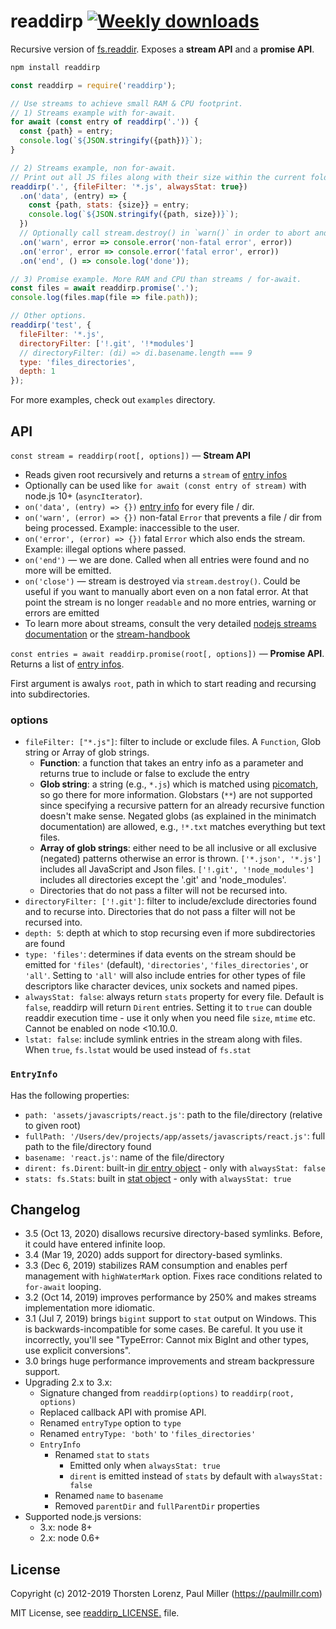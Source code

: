 # readdirp [![Weekly downloads](https://img.shields.io/npm/dw/readdirp.svg)](https://github.com/paulmillr/readdirp)

Recursive version of [fs.readdir](https://nodejs.org/api/fs.html#fs_fs_readdir_path_options_callback). Exposes a **stream API** and a **promise API**.


```sh
npm install readdirp
```

```javascript
const readdirp = require('readdirp');

// Use streams to achieve small RAM & CPU footprint.
// 1) Streams example with for-await.
for await (const entry of readdirp('.')) {
  const {path} = entry;
  console.log(`${JSON.stringify({path})}`);
}

// 2) Streams example, non for-await.
// Print out all JS files along with their size within the current folder & subfolders.
readdirp('.', {fileFilter: '*.js', alwaysStat: true})
  .on('data', (entry) => {
    const {path, stats: {size}} = entry;
    console.log(`${JSON.stringify({path, size})}`);
  })
  // Optionally call stream.destroy() in `warn()` in order to abort and cause 'close' to be emitted
  .on('warn', error => console.error('non-fatal error', error))
  .on('error', error => console.error('fatal error', error))
  .on('end', () => console.log('done'));

// 3) Promise example. More RAM and CPU than streams / for-await.
const files = await readdirp.promise('.');
console.log(files.map(file => file.path));

// Other options.
readdirp('test', {
  fileFilter: '*.js',
  directoryFilter: ['!.git', '!*modules']
  // directoryFilter: (di) => di.basename.length === 9
  type: 'files_directories',
  depth: 1
});
```

For more examples, check out `examples` directory.

## API

`const stream = readdirp(root[, options])` — **Stream API**

- Reads given root recursively and returns a `stream` of [entry infos](#entryinfo)
- Optionally can be used like `for await (const entry of stream)` with node.js 10+ (`asyncIterator`).
- `on('data', (entry) => {})` [entry info](#entryinfo) for every file / dir.
- `on('warn', (error) => {})` non-fatal `Error` that prevents a file / dir from being processed. Example: inaccessible to the user.
- `on('error', (error) => {})` fatal `Error` which also ends the stream. Example: illegal options where passed.
- `on('end')` — we are done. Called when all entries were found and no more will be emitted.
- `on('close')` — stream is destroyed via `stream.destroy()`.
  Could be useful if you want to manually abort even on a non fatal error.
  At that point the stream is no longer `readable` and no more entries, warning or errors are emitted
- To learn more about streams, consult the very detailed [nodejs streams documentation](https://nodejs.org/api/stream.html)
  or the [stream-handbook](https://github.com/substack/stream-handbook)

`const entries = await readdirp.promise(root[, options])` — **Promise API**. Returns a list of [entry infos](#entryinfo).

First argument is awalys `root`, path in which to start reading and recursing into subdirectories.

### options

- `fileFilter: ["*.js"]`: filter to include or exclude files. A `Function`, Glob string or Array of glob strings.
    - **Function**: a function that takes an entry info as a parameter and returns true to include or false to exclude the entry
    - **Glob string**: a string (e.g., `*.js`) which is matched using [picomatch](https://github.com/micromatch/picomatch), so go there for more
        information. Globstars (`**`) are not supported since specifying a recursive pattern for an already recursive function doesn't make sense. Negated globs (as explained in the minimatch documentation) are allowed, e.g., `!*.txt` matches everything but text files.
    - **Array of glob strings**: either need to be all inclusive or all exclusive (negated) patterns otherwise an error is thrown.
        `['*.json', '*.js']` includes all JavaScript and Json files.
        `['!.git', '!node_modules']` includes all directories except the '.git' and 'node_modules'.
    - Directories that do not pass a filter will not be recursed into.
- `directoryFilter: ['!.git']`: filter to include/exclude directories found and to recurse into. Directories that do not pass a filter will not be recursed into.
- `depth: 5`: depth at which to stop recursing even if more subdirectories are found
- `type: 'files'`: determines if data events on the stream should be emitted for `'files'` (default), `'directories'`, `'files_directories'`, or `'all'`. Setting to `'all'` will also include entries for other types of file descriptors like character devices, unix sockets and named pipes.
- `alwaysStat: false`: always return `stats` property for every file. Default is `false`, readdirp will return `Dirent` entries. Setting it to `true` can double readdir execution time - use it only when you need file `size`, `mtime` etc. Cannot be enabled on node <10.10.0.
- `lstat: false`: include symlink entries in the stream along with files. When `true`, `fs.lstat` would be used instead of `fs.stat`

### `EntryInfo`

Has the following properties:

- `path: 'assets/javascripts/react.js'`: path to the file/directory (relative to given root)
- `fullPath: '/Users/dev/projects/app/assets/javascripts/react.js'`: full path to the file/directory found
- `basename: 'react.js'`: name of the file/directory
- `dirent: fs.Dirent`: built-in [dir entry object](https://nodejs.org/api/fs.html#fs_class_fs_dirent) - only with `alwaysStat: false`
- `stats: fs.Stats`: built in [stat object](https://nodejs.org/api/fs.html#fs_class_fs_stats) - only with `alwaysStat: true`

## Changelog

- 3.5 (Oct 13, 2020) disallows recursive directory-based symlinks.
  Before, it could have entered infinite loop.
- 3.4 (Mar 19, 2020) adds support for directory-based symlinks.
- 3.3 (Dec 6, 2019) stabilizes RAM consumption and enables perf management with `highWaterMark` option. Fixes race conditions related to `for-await` looping.
- 3.2 (Oct 14, 2019) improves performance by 250% and makes streams implementation more idiomatic.
- 3.1 (Jul 7, 2019) brings `bigint` support to `stat` output on Windows. This is backwards-incompatible for some cases. Be careful. It you use it incorrectly, you'll see "TypeError: Cannot mix BigInt and other types, use explicit conversions".
- 3.0 brings huge performance improvements and stream backpressure support.
- Upgrading 2.x to 3.x:
    - Signature changed from `readdirp(options)` to `readdirp(root, options)`
    - Replaced callback API with promise API.
    - Renamed `entryType` option to `type`
    - Renamed `entryType: 'both'` to `'files_directories'`
    - `EntryInfo`
        - Renamed `stat` to `stats`
            - Emitted only when `alwaysStat: true`
            - `dirent` is emitted instead of `stats` by default with `alwaysStat: false`
        - Renamed `name` to `basename`
        - Removed `parentDir` and `fullParentDir` properties
- Supported node.js versions:
    - 3.x: node 8+
    - 2.x: node 0.6+

## License

Copyright (c) 2012-2019 Thorsten Lorenz, Paul Miller (<https://paulmillr.com>)

MIT License, see [readdirp_LICENSE.](LICENSE) file.
